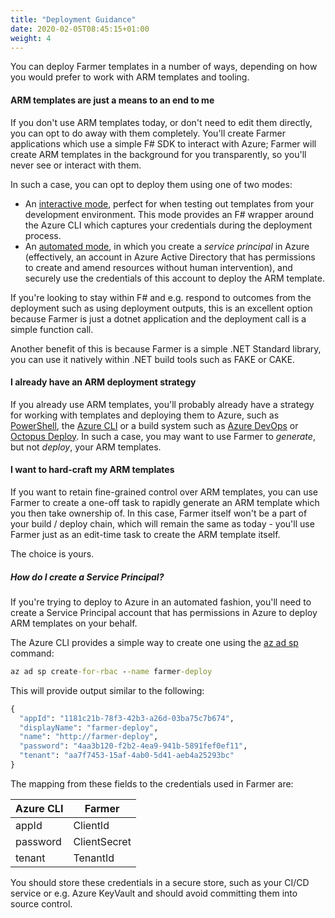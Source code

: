```yaml
---
title: "Deployment Guidance"
date: 2020-02-05T08:45:15+01:00
weight: 4
---
```


You can deploy Farmer templates in a number of ways, depending on how you would prefer to work with ARM templates and tooling.

#### ARM templates are just a means to an end to me
If you don't use ARM templates today, or don't need to edit them directly, you can opt to do away with them completely. You'll create Farmer applications which use a simple F# SDK to interact with Azure; Farmer will create ARM templates in the background for you transparently, so you'll never see or interact with them.

In such a case, you can opt to deploy them using one of two modes:

* An [interactive mode](../api-overview/writer/#interactive-deploy-to-azure), perfect for when testing out templates from your development environment. This mode provides an F# wrapper around the Azure CLI which captures your credentials during the deployment process.
* An [automated mode](../api-overview/writer/#non-interactive-deploy-to-azure), in which you create a *service principal* in Azure (effectively, an account in Azure Active Directory that has permissions to create and amend resources without human intervention), and securely use the credentials of this account to deploy the ARM template.

If you're looking to stay within F# and e.g. respond to outcomes from the deployment such as using deployment outputs, this is an excellent option because Farmer is just a dotnet application and the deployment call is a simple function call.

Another benefit of this is because Farmer is a simple .NET Standard library, you can use it natively within .NET build tools such as FAKE or CAKE.

#### I already have an ARM deployment strategy
If you already use ARM templates, you'll probably already have a strategy for working with templates and deploying them to Azure, such as [PowerShell](https://docs.microsoft.com/en-us/azure/azure-resource-manager/templates/deploy-powershell), the [Azure CLI](https://docs.microsoft.com/en-us/azure/azure-resource-manager/templates/deploy-cli) or a build system such as [Azure DevOps](https://docs.microsoft.com/en-us/azure/devops/pipelines/tasks/deploy/azure-resource-group-deployment?view=azure-devops) or [Octopus Deploy](https://octopus.com/docs/deployment-examples/azure-deployments/resource-groups). In such a case, you may want to use Farmer to *generate*, but not *deploy*, your ARM templates.

#### I want to hard-craft my ARM templates
If you want to retain fine-grained control over ARM templates, you can use Farmer to create a one-off task to rapidly generate an ARM template which you then take ownership of. In this case, Farmer itself won't be a part of your build / deploy chain, which will remain the same as today - you'll use Farmer just as an edit-time task to create the ARM template itself.

The choice is yours.

##### How do I create a Service Principal?
If you're trying to deploy to Azure in an automated fashion, you'll need to create a Service Principal account that has permissions in Azure to deploy ARM templates on your behalf.

The Azure CLI provides a simple way to create one using the [az ad sp](https://docs.microsoft.com/en-us/cli/azure/ad/sp?view=azure-cli-latest#az-ad-sp-create-for-rbac) command:

```cmd
az ad sp create-for-rbac --name farmer-deploy
```

This will provide output similar to the following:

```cmd
{
  "appId": "1181c21b-78f3-42b3-a26d-03ba75c7b674",        
  "displayName": "farmer-deploy",
  "name": "http://farmer-deploy",
  "password": "4aa3b120-f2b2-4ea9-941b-5891fef0ef11",     
  "tenant": "aa7f7453-15af-4ab0-5d41-aeb4a25293bc"        
}
```

The mapping from these fields to the credentials used in Farmer are:

| Azure CLI | Farmer |
|-|-|
| appId | ClientId |
| password | ClientSecret |
| tenant | TenantId |

You should store these credentials in a secure store, such as your CI/CD service or e.g. Azure KeyVault and should avoid committing them into source control.